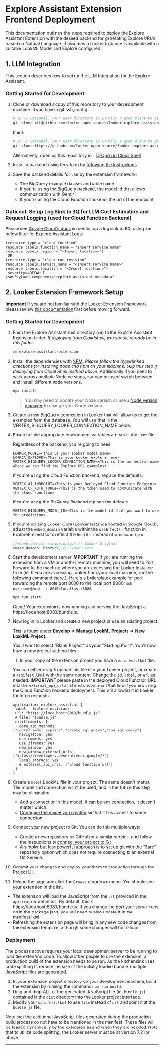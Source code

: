 # Explore Assistant Extension Frontend Deployment
This documentation outlines the steps required to deploy the Explore Assistant Extension with the desired backend for generating Explore URL's based on Natural Language. It assumes a Looker Instance is available with a suitable LookML Model and Explore configured.

## 1. LLM Integration

This section describes how to set up the LLM Integration for the Explore Assistant.

### Getting Started for Development

1. Clone or download a copy of this repository to your development machine.
   If you have a git ssh_config:
   ```bash
   # cd ~/ Optional. your user directory is usually a good place to git clone to.
   git clone git@github.com:looker-open-source/looker-explore-assistant.git
   ```

   If not:
   ```bash
   # cd ~/ Optional. your user directory is usually a good place to git clone to.
   git clone https://github.com/looker-open-source/looker-explore-assistant.git
   ```
   Alternatively, open up this repository in: &nbsp;
   [![Open in Cloud Shell](https://gstatic.com/cloudssh/images/open-btn.svg)](https://shell.cloud.google.com/cloudshell/editor?cloudshell_git_repo=https://github.com/looker-open-source/looker-explore-assistant.git&cloudshell_workspace=explore-assistant-extension)

2. Install a backend using terraform by [following the instructions](../explore-assistant-backend/README.md)

3. Save the backend details for use by the extension framework:
   
   * The BigQuery example dataset and table name
   * If you're using the BigQuery backend, the model id that allows communication with Gemini
   * If you're using the Cloud Function backend, the url of the endpoint

### Optional: Setup Log Sink to BQ for LLM Cost Estimation and Request Logging (used for Cloud Function Backend)

Please see [Google Cloud's docs](https://cloud.google.com/logging/docs/export/configure_export_v2#creating_sink) on setting up a log sink to BQ, using the below filter for Explore Assistant Logs:

```
(resource.type = "cloud_function"
resource.labels.function_name = "Insert service name"
resource.labels.region = "<Insert location>")
 OR 
(resource.type = "cloud_run_revision"
resource.labels.service_name = "<Insert service name>"
resource.labels.location = "<Insert location>")
 severity>=DEFAULT
jsonPayload.component="explore-assistant-metadata"
```

## 2. Looker Extension Framework Setup
**Important** If you are not familiar with the Looker Extension Framework, please review [this documentation](https://developers.looker.com/extensions/overview/) first before moving forward.


### Getting Started for Development

1. From the Explore Assistant root directory (`cd`) to the Explore Assistant Extension folder. *If deploying from Cloudshell, you should already be in this folder*.

   ```bash
   cd explore-assistant-extension
   ```

1. Install the dependencies with [NPM](https://docs.npmjs.com/downloading-and-installing-node-js-and-npm). *Please follow the hyperlinked directions for installing node and npm on your machine. Skip this step if deploying from Cloud Shell method above.* Additionally if you need to work across multiple Node versions, `nvm` can be used switch between and install different node versions.

   ```bash
   npm install
   ```

   > You may need to update your Node version or use a [Node version manager](https://github.com/nvm-sh/nvm) to change your Node version.

2. Create a new BigQuery connection in Looker that will allow us to get the examples from the database. You will use that in the VERTEX_BIGQUERY_LOOKER_CONNECTION_NAME below.

3. Ensure all the appropriate environment variables are set in the `.env` file

   Regardless of the backend, you're going to need:

   ```
   LOOKER_MODEL=<This is your Looker model name>
   LOOKER_EXPLORE=<This is your Looker explore name>
   VERTEX_BIGQUERY_LOOKER_CONNECTION_NAME=<This is the connection name where we can find the Explore URL examples>
   ```

   If you're using the Cloud Function backend, replace the defaults:

   ```
   VERTEX_AI_ENDPOINT=<This is your Deployed Cloud Function Endpoint>
   VERTEX_CF_AUTH_TOKEN=<This is the token used to communicate with the cloud function>
   ```

   If you're using the BigQuery Backend replace the default:

   ```
   VERTEX_BIGQUERY_MODEL_ID=<This is the model id that you want to use for prediction>
   ```

4. If you're utilizing Looker Core (Looker instance hosted in Google Cloud), adjust the `embed_domain` variable within the `useEffect()` function in ExploreEmbed.tsx to reflect the `hostUrl` instead of `window.origin`.

   ```typescript
   //embed.domain: window.origin // Looker Original
   embed_domain: hostUrl, // Looker Core
   ```

5. Start the development server
   **IMPORTANT** If you are running the extension from a VM or another remote machine, you will need to Port Forward to the machine where you are accessing the Looker Instance from (ie. If you are accessing Looker from your local machine, run the following command there.). Here's a boilerplate example for port forwarding the remote port 8080 to the local port 8080:
   `ssh username@host -L 8080:localhost:8080`.

   ```bash
   npm run start
   ```

   Great! Your extension is now running and serving the JavaScript at https://localhost:8080/bundle.js.

6. Now log in to Looker and create a new project or use an existing project.

   This is found under **Develop** => **Manage LookML Projects** => **New LookML Project**.

   You'll want to select "Blank Project" as your "Starting Point". You'll now have a new project with no files.

   1. In your copy of the extension project you have a `manifest.lkml` file.

   You can either drag & upload this file into your Looker project, or create a `manifest.lkml` with the same content. Change the `id`, `label`, or `url` as needed. 
   **IMPORTANT** please paste in the deployed Cloud Function URL into the `external_api_urls` list and uncomment that line if you are using the Cloud Function backend deployment. This will allowlist it in Looker for fetch requests.

   ```lookml
   application: explore_assistant {
    label: "Explore Assistant"
    url: "https://localhost:8080/bundle.js"
    # file: "bundle.js"
    entitlements: {
      core_api_methods: ["lookml_model_explore","create_sql_query","run_sql_query"]
      navigation: yes
      use_embeds: yes
      use_iframes: yes
      new_window: yes
      new_window_external_urls: ["https://developers.generativeai.google/*"]
      local_storage: yes
      # external_api_urls: ["cloud function url"]
    }
   }
   ```

7. Create a `model` LookML file in your project. The name doesn't matter. The model and connection won't be used, and in the future this step may be eliminated.

   - Add a connection in this model. It can be any connection, it doesn't matter which.
   - [Configure the model you created](https://docs.looker.com/data-modeling/getting-started/create-projects#configuring_a_model) so that it has access to some connection.

8. Connect your new project to Git. You can do this multiple ways:

   - Create a new repository on GitHub or a similar service, and follow the instructions to [connect your project to Git](https://docs.looker.com/data-modeling/getting-started/setting-up-git-connection)
   - A simpler but less powerful approach is to set up git with the "Bare" repository option which does not require connecting to an external Git Service.

9. Commit your changes and deploy your them to production through the Project UI.

10. Reload the page and click the `Browse` dropdown menu. You should see your extension in the list.
   - The extension will load the JavaScript from the `url` provided in the `application` definition. By default, this is https://localhost:8080/bundle.js. If you change the port your server runs on in the package.json, you will need to also update it in the manifest.lkml.
   - Refreshing the extension page will bring in any new code changes from the extension template, although some changes will hot reload.

### Deployment

The process above requires your local development server to be running to load the extension code. To allow other people to use the extension, a production build of the extension needs to be run. As the kitchensink uses code splitting to reduce the size of the initially loaded bundle, multiple JavaScript files are generated.

1. In your extension project directory on your development machine, build the extension by running the command `npm run build`.
1. Drag and drop ALL of the generated JavaScript file (ie. `bundle.js`) contained in the `dist` directory into the Looker project interface.
1. Modify your `manifest.lkml` to use `file` instead of `url` and point it at the `bundle.js` file.

Note that the additional JavaScript files generated during the production build process do not have to be mentioned in the manifest. These files will be loaded dynamically by the extension as and when they are needed. Note that to utilize code splitting, the Looker server must be at version 7.21 or above.

---